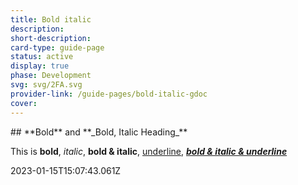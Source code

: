```yaml
---
title: Bold italic
description: 
short-description: 
card-type: guide-page
status: active
display: true
phase: Development
svg: svg/2FA.svg
provider-link: /guide-pages/bold-italic-gdoc
cover: 
---
```

<div class="content-section">
<div class="section-container" markdown="1">
## **Bold** and **_Bold, Italic Heading_**


This is **bold**, _italic_, **bold & italic**, <ins>underline</ins>, **_<ins>bold & italic & underline</ins>_**
</div>
</div> 2023-01-15T15:07:43.061Z